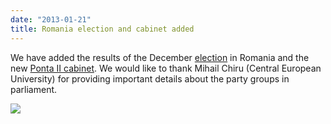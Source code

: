 ```yaml
---
date: "2013-01-21"
title: Romania election and cabinet added
---
```


We have added the results of the December [election]( http://dev.parlgov.org/data/rou/election-parliament/2012-12-09/) in Romania and the new [Ponta II cabinet]( http://dev.parlgov.org/data/rou/cabinet-party/2012-12-21/). We would like to thank Mihail Chiru (Central European University) for providing important details about the party groups in parliament. 

![](/images/parliament-sweden.jpg)
